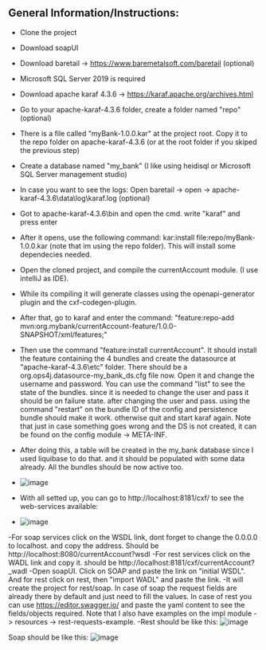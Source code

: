 ## General Information/Instructions:
- Clone the project
- Download soapUI
- Download baretail -> https://www.baremetalsoft.com/baretail (optional)
- Microsoft SQL Server 2019 is required
- Download apache karaf 4.3.6 -> https://karaf.apache.org/archives.html
- Go to your apache-karaf-4.3.6 folder, create a folder named "repo" (optional)
- There is a file called "myBank-1.0.0.kar" at the project root. Copy it to the repo folder on apache-karaf-4.3.6 (or at the root folder if you skiped the previous step)
- Create a database named "my_bank" (I like using heidisql or Microsoft SQL Server management studio)
- In case you want to see the logs: Open baretail -> open -> apache-karaf-4.3.6\data\log\karaf.log (optional)
- Got to apache-karaf-4.3.6\bin and open the cmd. write "karaf" and press enter
- After it opens, use the following command: kar:install file:repo/myBank-1.0.0.kar (note that im using the repo folder). This will install some dependecies needed.
- Open the cloned project, and compile the currentAccount module. (I use intelliJ as IDE).
- While its compiling it will generate classes using the openapi-generator plugin and the cxf-codegen-plugin.
- After that, go to karaf and enter the command: "feature:repo-add mvn:org.mybank/currentAccount-feature/1.0.0-SNAPSHOT/xml/features;"
- Then use the command "feature:install currentAccount". It should install the feature containing the 4 bundles and create the datasource at "apache-karaf-4.3.6\etc" folder. There should be a org.ops4j.datasource-my_bank_ds.cfg file now. Open it and change the username and password. You can use the command "list" to see the state of the bundles. since it is needed to change the user and pass it should be on failure state. after changing the user and pass. using the command "restart" on the bundle ID of the config and persistence bundle should make it work. otherwise quit and start karaf again. Note that just in case something goes wrong and the DS is not created, it can be found on the config module -> META-INF. 
- After doing this, a table will be created in the my_bank database since I used liquibase to do that. and it should be populated with some data already. All the bundles should be now active too.
- ![image](https://github.com/Narayami/my_bank/assets/43100019/c144a601-1854-4d61-808f-e7ccaea27e71)
  
- With all setted up, you can go to http://localhost:8181/cxf/ to see the web-services available:
- ![image](https://github.com/Narayami/my_bank/assets/43100019/5df7c7ee-ded3-48f1-9368-d715f9fb331b)

-For soap services click on the WSDL link, dont forget to change the 0.0.0.0 to localhost. and copy the address. Should be http://localhost:8080/currentAccount?wsdl
-For rest services click on the WADL link and copy it. should be http://localhost:8181/cxf/currentAccount?_wadl
-Open soapUI. Click on SOAP and paste the link on "initial WSDL". And for rest click on rest, then "import WADL" and paste the link.
-It will create the project for rest/soap. In case of soap the request fields are already there by default and just need to fill the values. In case of rest you can use https://editor.swagger.io/ and paste the yaml content to see the fields/objects required. Note that I also have examples on the impl module -> resources -> rest-requests-example.
-Rest should be like this:
 ![image](https://github.com/Narayami/my_bank/assets/43100019/089dfa81-8b3b-40a1-a73b-3fc2d581bb92)

 Soap should be like this:
![image](https://github.com/Narayami/my_bank/assets/43100019/f890f996-f8eb-4f5e-8a95-fb3dfd93bb12)


